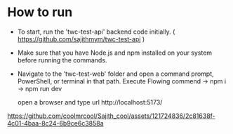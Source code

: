 # How to run

* To start, run the 'twc-test-api' backend code initially. 
    ( https://github.com/sajithmym/twc-test-api )

* Make sure that you have Node.js and npm installed on your system before running the commands.

* Navigate to the 'twc-test-web' folder and open a command prompt, PowerShell, or terminal in that path.
	Execute Flowing commend
		-> npm i
		-> npm run dev

    open a browser and type url http://localhost:5173/

  
https://github.com/coolmrcool/Sajith_cool/assets/121724836/2c81638f-4c01-4baa-8c24-6b9ce6c3858a


